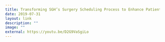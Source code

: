 ```yaml
---
title: Transforming SGH’s Surgery Scheduling Process to Enhance Patient Satisfaction
date: 2019-07-31
layout: link
description: ""
image: ""
external: https://youtu.be/D2G9VaSgiLo
---
```

